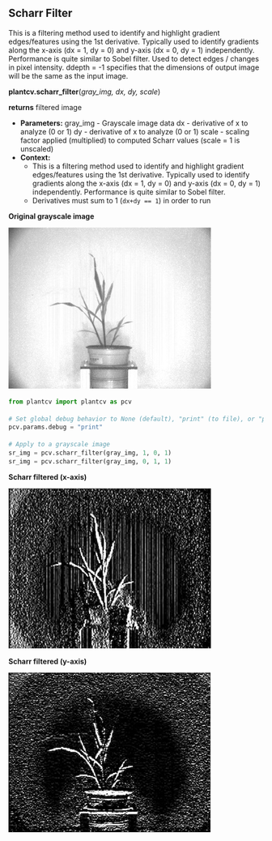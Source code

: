 ## Scharr Filter

This is a filtering method used to identify and highlight gradient edges/features using the 1st derivative.
       Typically used to identify gradients along the x-axis (dx = 1, dy = 0) and y-axis (dx = 0, dy = 1) independently.
       Performance is quite similar to Sobel filter. Used to detect edges / changes in pixel intensity. ddepth = -1
       specifies that the dimensions of output image will be the same as the input image.

**plantcv.scharr_filter**(*gray_img, dx, dy, scale*)

**returns** filtered image

- **Parameters:**
    gray_img - Grayscale image data
    dx - derivative of x to analyze (0 or 1)
    dy - derivative of x to analyze (0 or 1)
    scale - scaling factor applied (multiplied) to computed Scharr values (scale = 1 is unscaled)
- **Context:**
    - This is a filtering method used to identify and highlight gradient edges/features using the 1st derivative.
       Typically used to identify gradients along the x-axis (dx = 1, dy = 0) and y-axis (dx = 0, dy = 1) independently.
       Performance is quite similar to Sobel filter.
    - Derivatives must sum to 1 (`dx+dy == 1`) in order to run

**Original grayscale image**

![Screenshot](img/documentation_images/scharr_filter/original_image.jpg)

```python
from plantcv import plantcv as pcv

# Set global debug behavior to None (default), "print" (to file), or "plot" (Jupyter Notebooks or X11)
pcv.params.debug = "print"

# Apply to a grayscale image
sr_img = pcv.scharr_filter(gray_img, 1, 0, 1)
sr_img = pcv.scharr_filter(gray_img, 0, 1, 1)
```

**Scharr filtered (x-axis)**

![Screenshot](img/documentation_images/scharr_filter/scharr-x.jpg)

**Scharr filtered (y-axis)**

![Screenshot](img/documentation_images/scharr_filter/scharr-y.jpg)

